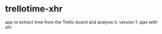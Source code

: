 # trellotime-xhr
app to extract time from the Trello-board and analyse it. version 1: ajax with xhr
